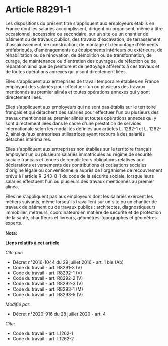 # Article R8291-1

Les dispositions du présent titre s'appliquent aux employeurs établis en France dont les salariés accomplissent, dirigent ou
organisent, même à titre occasionnel, accessoire ou secondaire, sur un site ou un chantier de bâtiment ou de travaux publics,
des travaux d'excavation, de terrassement, d'assainissement, de construction, de montage et démontage d'éléments
préfabriqués, d'aménagements ou équipements intérieurs ou extérieurs, de réhabilitation ou de rénovation, de démolition ou de
transformation, de curage, de maintenance ou d'entretien des ouvrages, de réfection ou de réparation ainsi que de peinture et
de nettoyage afférents à ces travaux et de toutes opérations annexes qui y sont directement liées.

Elles s'appliquent aux entreprises de travail temporaire établies en France employant des salariés pour effectuer l'un ou
plusieurs des travaux mentionnés au premier alinéa et toutes opérations annexes qui y sont directement liées.

Elles s'appliquent aux employeurs qui ne sont pas établis sur le territoire français et qui détachent des salariés pour
effectuer l'un ou plusieurs des travaux mentionnés au premier alinéa et toutes opérations annexes qui y sont directement
liées dans le cadre d'une prestation de services internationale selon les modalités définies aux articles L. 1262-1 et L.
1262-2, ainsi qu'aux entreprises utilisatrices ayant recours à des salariés détachés intérimaires.

Elles s'appliquent aux entreprises non établies sur le territoire français employant un ou plusieurs salariés immatriculés au
régime de sécurité sociale français et tenues de remplir leurs obligations relatives aux déclarations et versements des
contributions et cotisations sociales d'origine légale ou conventionnelle auprès de l'organisme de recouvrement prévu à
l'article R. 243-8-1 du code de la sécurité sociale, lorsque leurs salariés effectuent l'un ou plusieurs des travaux
mentionnés au premier alinéa.

Elles ne s'appliquent pas aux employeurs dont les salariés exercent les métiers suivants, même lorsqu'ils travaillent sur un
site ou un chantier de travaux de bâtiment ou de travaux publics : architectes, diagnostiqueurs immobilier, métreurs,
coordinateurs en matière de sécurité et de protection de la santé, chauffeurs et livreurs, géomètres-topographes et
géomètres-experts.

**Nota:**



**Liens relatifs à cet article**

_Cité par_:

  - Décret n°2016-1044 du 29 juillet 2016 - art. 1 bis (Ab)
  - Code du travail - art. R8291-3 (V)
  - Code du travail - art. R8292-1 (V)
  - Code du travail - art. R8292-2 (V)
  - Code du travail - art. R8292-3 (V)
  - Code du travail - art. R8293-1 (M)
  - Code du travail - art. R8293-5 (V)

_Modifié par_:

  - Décret n°2020-916 du 28 juillet 2020 - art. 4

_Cite_:

  - Code du travail - art. L1262-1
  - Code du travail - art. L1262-2
